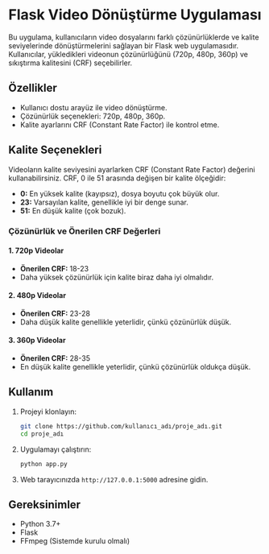 # Flask Video Dönüştürme Uygulaması

Bu uygulama, kullanıcıların video dosyalarını farklı çözünürlüklerde ve kalite seviyelerinde dönüştürmelerini sağlayan bir Flask web uygulamasıdır. Kullanıcılar, yükledikleri videonun çözünürlüğünü (720p, 480p, 360p) ve sıkıştırma kalitesini (CRF) seçebilirler.

## Özellikler
- Kullanıcı dostu arayüz ile video dönüştürme.
- Çözünürlük seçenekleri: 720p, 480p, 360p.
- Kalite ayarlarını CRF (Constant Rate Factor) ile kontrol etme.

## Kalite Seçenekleri
Videoların kalite seviyesini ayarlarken CRF (Constant Rate Factor) değerini kullanabilirsiniz. CRF, 0 ile 51 arasında değişen bir kalite ölçeğidir:

- **0:** En yüksek kalite (kayıpsız), dosya boyutu çok büyük olur.
- **23:** Varsayılan kalite, genellikle iyi bir denge sunar.
- **51:** En düşük kalite (çok bozuk).

### Çözünürlük ve Önerilen CRF Değerleri

#### 1. 720p Videolar
- **Önerilen CRF:** 18-23
- Daha yüksek çözünürlük için kalite biraz daha iyi olmalıdır.

#### 2. 480p Videolar
- **Önerilen CRF:** 23-28
- Daha düşük kalite genellikle yeterlidir, çünkü çözünürlük düşük.

#### 3. 360p Videolar
- **Önerilen CRF:** 28-35
- En düşük kalite genellikle yeterlidir, çünkü çözünürlük oldukça düşük.

## Kullanım
1. Projeyi klonlayın:
    ```bash
    git clone https://github.com/kullanıcı_adı/proje_adı.git
    cd proje_adı
    ```

2. Uygulamayı çalıştırın:
    ```bash
    python app.py
    ```

3. Web tarayıcınızda `http://127.0.0.1:5000` adresine gidin.

## Gereksinimler
- Python 3.7+
- Flask
- FFmpeg (Sistemde kurulu olmalı)

